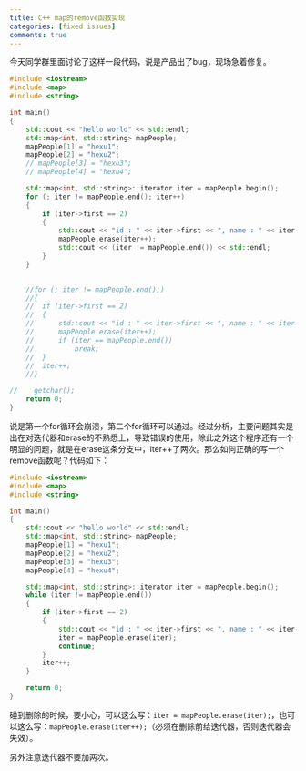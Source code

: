 ```yaml
---
title: C++ map的remove函数实现
categories: [fixed issues]
comments: true
---
```


今天同学群里面讨论了这样一段代码，说是产品出了bug，现场急着修复。

<!--more-->

```c++
#include <iostream>
#include <map>
#include <string>

int main()
{
    std::cout << "hello world" << std::endl;
    std::map<int, std::string> mapPeople;
    mapPeople[1] = "hexu1";
    mapPeople[2] = "hexu2";
    // mapPeople[3] = "hexu3";
    // mapPeople[4] = "hexu4";

    std::map<int, std::string>::iterator iter = mapPeople.begin();
    for (; iter != mapPeople.end(); iter++)
    {
        if (iter->first == 2)
        {
            std::cout << "id : " << iter->first << ", name : " << iter->second << std::endl;
            mapPeople.erase(iter++);
            std::cout << (iter != mapPeople.end()) << std::endl;
        }
    }

    
    //for (; iter != mapPeople.end();)
    //{
    //	if (iter->first == 2)
    //	{
    //		std::cout << "id : " << iter->first << ", name : " << iter->second << std::endl;
    //		mapPeople.erase(iter++);
    //		if (iter == mapPeople.end())
    //			break;
    //	}
    //	iter++;
    //}

//    getchar();
    return 0;
}
```

说是第一个for循环会崩溃，第二个for循环可以通过。经过分析，主要问题其实是出在对迭代器和erase的不熟悉上，导致错误的使用，除此之外这个程序还有一个明显的问题，就是在erase这条分支中，iter++了两次。那么如何正确的写一个remove函数呢？代码如下：

```c++
#include <iostream>
#include <map>
#include <string>

int main()
{
    std::cout << "hello world" << std::endl;
    std::map<int, std::string> mapPeople;
    mapPeople[1] = "hexu1";
    mapPeople[2] = "hexu2";
    mapPeople[3] = "hexu3";
    mapPeople[4] = "hexu4";

    std::map<int, std::string>::iterator iter = mapPeople.begin();
    while (iter != mapPeople.end())
    {
        if (iter->first == 2)
        {
            std::cout << "id : " << iter->first << ", name : " << iter->second << std::endl;
            iter = mapPeople.erase(iter);
            continue;
        }
        iter++;
    }

    return 0;
}
```

碰到删除的时候，要小心，可以这么写：`iter = mapPeople.erase(iter);`，也可以这么写：`mapPeople.erase(iter++);`（必须在删除前给迭代器，否则迭代器会失效）。

另外注意迭代器不要加两次。